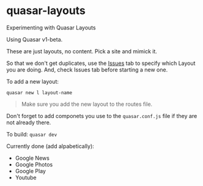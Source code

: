 # quasar-layouts
Experimenting with Quasar Layouts

Using Quasar v1-beta.

These are just layouts, no content. Pick a site and mimick it.

So that we don't get duplicates, use the [Issues](https://github.com/hawkeye64/quasar-layouts/issues) tab to specify which Layout you are doing. And, check Issues tab before starting a new one.

To add a new layout:
```
quasar new l layout-name
```

> Make sure you add the new layout to the routes file.

Don't forget to add componets you use to the `quasar.conf.js` file if they are not already there.

To build: `quasar dev`

Currently done (add alpabetically):
- Google News
- Google Photos
- Google Play
- Youtube
